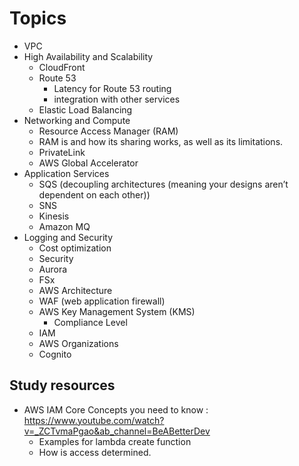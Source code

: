 # Topics

- VPC
- High Availability and Scalability
  - CloudFront
  - Route 53
    - Latency for Route 53 routing
    - integration with other services
  - Elastic Load Balancing
- Networking and Compute
  - Resource Access Manager (RAM)
  - RAM is and how its sharing works, as well as its limitations.
  - PrivateLink
  - AWS Global Accelerator
- Application Services
  - SQS (decoupling architectures (meaning your designs aren’t dependent on each other))
  - SNS
  - Kinesis
  - Amazon MQ
- Logging and Security
  - Cost optimization
  - Security
  - Aurora
  - FSx
  - AWS Architecture
  - WAF (web application firewall)
  - AWS Key Management System (KMS)
    - Compliance Level
  - IAM
  - AWS Organizations
  - Cognito


## Study resources

- AWS IAM Core Concepts you need to know : https://www.youtube.com/watch?v=_ZCTvmaPgao&ab_channel=BeABetterDev
  - Examples for lambda create function
  - How is access determined.
